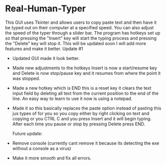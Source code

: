 # Real-Human-Typer
This GUI uses Tkinter and allows users to copy paste text and then have it be typed out on their computer at a specified speed. You can also adjust the speed of the typer through a slider bar. The program has hotkeys set up so that pressing the "Insert" key will start the typing process and pressing the "Delete" key will stop it. This will be updated soon I will add more features and make it better.
Update #1
- Updated GUI made it look better.
- Made new adjustments to the hotkeys Insert is now a start/resume key and Delete is now stop/pause key and it resumes from where the point it was stopped.
- Made a new hotkey which is END this is a reset key it clears the text input field by deleting all text from the current position to the end of the line. An easy way to learn to use it now is using a notepad.
- Made it so this basically replaces the paste option instead of pasting this jus types of for you so you copy either by right clicking on text and copying or you CTRL C and you press Insert and it will begin typing. After each time you pause or stop by pressing Delete press END.

  Future update:
- Remove console (currently cant remove it because its detecting the exe without a console as a virus)
- Make it more smooth and fix all errors.
